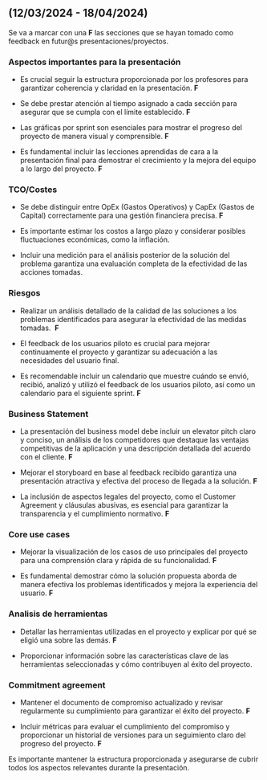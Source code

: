 ## (12/03/2024 - 18/04/2024)

  
Se va a marcar con una **F** las secciones que se hayan tomado como feedback en futur@s presentaciones/proyectos.
### Aspectos importantes para la presentación

- Es crucial seguir la estructura proporcionada por los profesores para garantizar coherencia y claridad en la presentación. **F**

- Se debe prestar atención al tiempo asignado a cada sección para asegurar que se cumpla con el límite establecido. **F**

- Las gráficas por sprint son esenciales para mostrar el progreso del proyecto de manera visual y comprensible. **F**

- Es fundamental incluir las lecciones aprendidas de cara a la presentación final para demostrar el crecimiento y la mejora del equipo a lo largo del proyecto. **F**

  

### TCO/Costes

- Se debe distinguir entre OpEx (Gastos Operativos) y CapEx (Gastos de Capital) correctamente para una gestión financiera precisa. **F**

- Es importante estimar los costos a largo plazo y considerar posibles fluctuaciones económicas, como la inflación.

- Incluir una medición para el análisis posterior de la solución del problema garantiza una evaluación completa de la efectividad de las acciones tomadas.

  

### Riesgos

- Realizar un análisis detallado de la calidad de las soluciones a los problemas identificados para asegurar la efectividad de las medidas tomadas.  **F**

- El feedback de los usuarios piloto es crucial para mejorar continuamente el proyecto y garantizar su adecuación a las necesidades del usuario final.

- Es recomendable incluir un calendario que muestre cuándo se envió, recibió, analizó y utilizó el feedback de los usuarios piloto, así como un calendario para el siguiente sprint. **F**

  

### Business Statement

- La presentación del business model debe incluir un elevator pitch claro y conciso, un análisis de los competidores que destaque las ventajas competitivas de la aplicación y una descripción detallada del acuerdo con el cliente. **F**

- Mejorar el storyboard en base al feedback recibido garantiza una presentación atractiva y efectiva del proceso de llegada a la solución. **F**

- La inclusión de aspectos legales del proyecto, como el Customer Agreement y cláusulas abusivas, es esencial para garantizar la transparencia y el cumplimiento normativo. **F**

  

### Core use cases

- Mejorar la visualización de los casos de uso principales del proyecto para una comprensión clara y rápida de su funcionalidad. **F**

- Es fundamental demostrar cómo la solución propuesta aborda de manera efectiva los problemas identificados y mejora la experiencia del usuario. **F**

  

### Analisis de herramientas

- Detallar las herramientas utilizadas en el proyecto y explicar por qué se eligió una sobre las demás. **F**

- Proporcionar información sobre las características clave de las herramientas seleccionadas y cómo contribuyen al éxito del proyecto.

  

### Commitment agreement

- Mantener el documento de compromiso actualizado y revisar regularmente su cumplimiento para garantizar el éxito del proyecto. **F**

- Incluir métricas para evaluar el cumplimiento del compromiso y proporcionar un historial de versiones para un seguimiento claro del progreso del proyecto. **F**

  

Es importante mantener la estructura proporcionada y asegurarse de cubrir todos los aspectos relevantes durante la presentación.